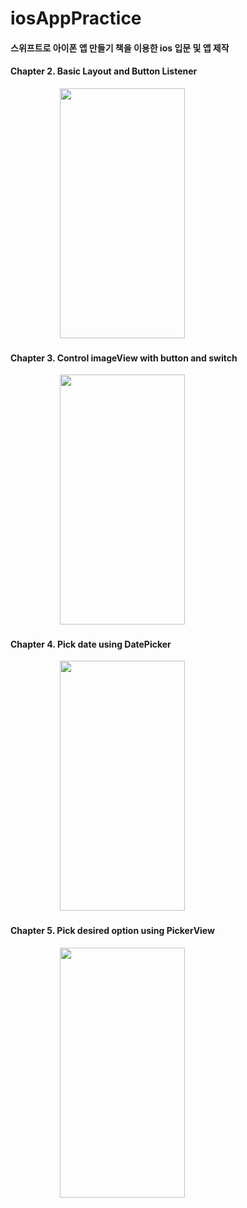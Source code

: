 # iosAppPractice

#### 스위프트로 아이폰 앱 만들기 책을 이용한 ios 입문 및 앱 제작

#### Chapter 2. Basic Layout and Button Listener
&nbsp;&nbsp;&nbsp;&nbsp;&nbsp;&nbsp;&nbsp;&nbsp;&nbsp;&nbsp;&nbsp;&nbsp;&nbsp;&nbsp;&nbsp;&nbsp;&nbsp;&nbsp;&nbsp;
<img src="https://user-images.githubusercontent.com/43779571/85924790-62969c00-b8cf-11ea-83b1-639e010ba5ea.png" width="200" height="400">

#### Chapter 3. Control imageView with button and switch
&nbsp;&nbsp;&nbsp;&nbsp;&nbsp;&nbsp;&nbsp;&nbsp;&nbsp;&nbsp;&nbsp;&nbsp;&nbsp;&nbsp;&nbsp;&nbsp;&nbsp;&nbsp;&nbsp;
<img src="https://user-images.githubusercontent.com/43779571/85949522-4a3b8580-b992-11ea-8674-167de6d96b46.png" width="200" height="400">

#### Chapter 4. Pick date using DatePicker
&nbsp;&nbsp;&nbsp;&nbsp;&nbsp;&nbsp;&nbsp;&nbsp;&nbsp;&nbsp;&nbsp;&nbsp;&nbsp;&nbsp;&nbsp;&nbsp;&nbsp;&nbsp;&nbsp;
<img src = "https://user-images.githubusercontent.com/43779571/87226000-f0907d80-c3cb-11ea-86fd-86a0316fa26d.png" width="200" height="400">

#### Chapter 5. Pick desired option using PickerView
&nbsp;&nbsp;&nbsp;&nbsp;&nbsp;&nbsp;&nbsp;&nbsp;&nbsp;&nbsp;&nbsp;&nbsp;&nbsp;&nbsp;&nbsp;&nbsp;&nbsp;&nbsp;&nbsp;
<img src = "https://user-images.githubusercontent.com/43779571/87449343-0ace9380-c638-11ea-9e4a-516787ee8564.png" width="200" height="400">

